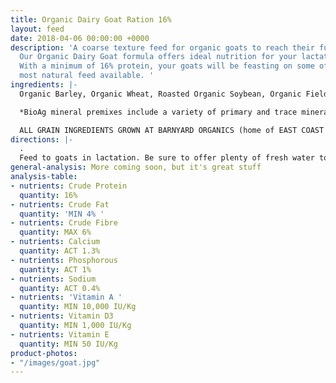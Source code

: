 ```yaml
---
title: Organic Dairy Goat Ration 16%
layout: feed
date: 2018-04-06 00:00:00 +0000
description: 'A coarse texture feed for organic goats to reach their full potential.
  Our Organic Dairy Goat formula offers ideal nutrition for your lactating goats.
  With a minimum of 16% protein, your goats will be feasting on some of the best,
  most natural feed available. '
ingredients: |-
  Organic Barley, Organic Wheat, Roasted Organic Soybean, Organic Field Peas, Organic Oats, Organic Corn, Organic Flax Meal & Bio Ag Goat Mineral Premix*, Dried Seaweed Meal, Redmond Natural Salt.

  *BioAg mineral premixes include a variety of primary and trace minerals and vitamins, from sources such as: limestone; kelp meal; natural trace mineral salt; DL methionine and lysine in the layer mash (amino acids); selenium yeast; probiotics; enzymes; vitamins A, D, and E, plus vitamin B complex in addition to those vitamins in the premix

  ALL GRAIN INGREDIENTS GROWN AT BARNYARD ORGANICS (home of EAST COAST ORGANIC FEED MILL) except corn (source:  Le Moulins des Cèdres, QC), flax (source: Bio Ag’s Canadian-sourced flax) and field peas (source: Alpha Mills, PEI)
directions: |-
  .
  Feed to goats in lactation. Be sure to offer plenty of fresh water to ensure your goats are happy and healthy.  Store in a cool, dry place. Unlike many pelletized feeds, our feeds are whole grain and contain no preservatives.  Do not use if moldy or wet and aim to use the product within three months of purchase.
general-analysis: More coming soon, but it's great stuff
analysis-table:
- nutrients: Crude Protein
  quantity: 16%
- nutrients: Crude Fat
  quantity: 'MIN 4% '
- nutrients: Crude Fibre
  quantity: MAX 6%
- nutrients: Calcium
  quantity: ACT 1.3%
- nutrients: Phosphorous
  quantity: ACT 1%
- nutrients: Sodium
  quantity: ACT 0.4%
- nutrients: 'Vitamin A '
  quantity: MIN 10,000 IU/Kg
- nutrients: Vitamin D3
  quantity: MIN 1,000 IU/Kg
- nutrients: Vitamin E
  quantity: MIN 50 IU/Kg
product-photos:
- "/images/goat.jpg"
---
```

